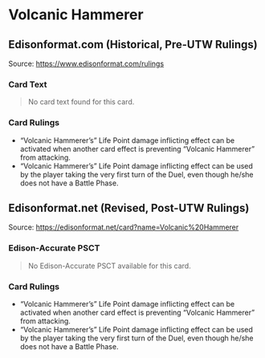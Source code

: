 # Volcanic Hammerer

## Edisonformat.com (Historical, Pre-UTW Rulings)

Source: https://www.edisonformat.com/rulings

### Card Text

> No card text found for this card.

### Card Rulings

*   “Volcanic Hammerer’s” Life Point damage inflicting effect can be activated when another card effect is preventing “Volcanic Hammerer” from attacking.
*   “Volcanic Hammerer’s” Life Point damage inflicting effect can be used by the player taking the very first turn of the Duel, even though he/she does not have a Battle Phase.

## Edisonformat.net (Revised, Post-UTW Rulings)

Source: https://edisonformat.net/card?name=Volcanic%20Hammerer

### Edison-Accurate PSCT

> No Edison-Accurate PSCT available for this card.

### Card Rulings

*   “Volcanic Hammerer’s” Life Point damage inflicting effect can be activated when another card effect is preventing “Volcanic Hammerer” from attacking.
*   “Volcanic Hammerer’s” Life Point damage inflicting effect can be used by the player taking the very first turn of the Duel, even though he/she does not have a Battle Phase.
            